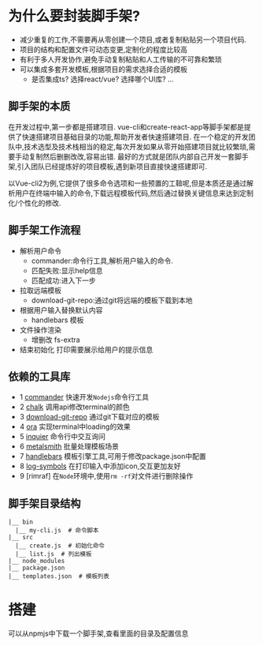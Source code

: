 
# 为什么要封装脚手架?
  - 减少重复的工作,不需要再从零创建一个项目,或者复制粘贴另一个项目代码.
  - 项目的结构和配置文件可动态变更,定制化的程度比较高
  - 有利于多人开发协作,避免手动复制粘贴和人工传输的不可靠和繁琐
  - 可以集成多套开发模板,根据项目的需求选择合适的模板
    - 是否集成ts? 选择react/vue? 选择哪个UI库? ...

## 脚手架的本质
  在开发过程中,第一步都是搭建项目. vue-cli和create-react-app等脚手架都是提供了快速搭建项目基础目录的功能,帮助开发者快速搭建项目.
  在一个稳定的开发团队中,技术选型及技术栈相当的稳定,每次开发如果从零开始搭建项目就比较繁琐,需要手动复制然后删删改改,容易出错.
  最好的方式就是团队内部自己开发一套脚手架,引入团队已经提炼好的项目模板,遇到新项目直接快速搭建即可.

  以Vue-cli2为例,它提供了很多命令选项和一些预置的工鞥呢,但是本质还是通过解析用户在终端中输入的命令,下载远程模板代码,然后通过替换关键信息来达到定制化/个性化的修改.

## 脚手架工作流程
  - 解析用户命令
    - commander:命令行工具,解析用户输入的命令.
    - 匹配失败:显示help信息
    - 匹配成功:进入下一步
  - 拉取远端模板
    - download-git-repo:通过git将远端的模板下载到本地
  - 根据用户输入替换默认内容
    - handlebars 模板
  - 文件操作渲染
    - 增删改 fs-extra
  - 结束初始化
    打印需要展示给用户的提示信息

## 依赖的工具库
  - 1 [commander](https://www.npmjs.com/package/commander)
    快速开发`Nodejs`命令行工具
  - 2 [chalk](https://www.npmjs.com/package/chalk)
    调用api修改terminal的颜色
  - 3 [download-git-repo](https://www.npmjs.com/package/download-git-repo)
    通过git下载对应的模板
  - 4 [ora](https://www.npmjs.com/package/ora)
    实现terminal中loading的效果
  - 5 [inquier](https://www.npmjs.com/package/inquirer)
    命令行中交互询问
  - 6 [metalsmith](https://www.npmjs.com/package/metalsmith)
    批量处理模板场景
  - 7 [handlebars](https://www.npmjs.com/package/handlebars)
    模板引擎工具,可用于修改package.json中配置
  - 8 [log-symbols](https://www.npmjs.com/package/log-symbols)
    在打印输入中添加icon,交互更加友好
  - 9 [rimraf]
    在`Node`环境中,使用`rm -rf`对文件进行删除操作

## 脚手架目录结构
  ```shell
  |__ bin
    |__ my-cli.js  # 命令脚本
  |__ src
    |__ create.js  # 初始化命令
    |__ list.js  # 列出模板
  |__ node_modules
  |__ package.json
  |__ templates.json  # 模板列表
  ```

# 搭建
  可以从npmjs中下载一个脚手架,查看里面的目录及配置信息
